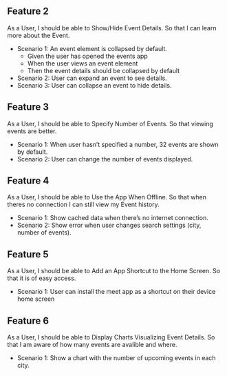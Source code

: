 ## Feature 2
As a User, I should be able to Show/Hide Event Details. So that I can learn more about the Event.
- Scenario 1: An event element is collapsed by default.
  - Given the user has opened the events app
  - When the user views an event element
  - Then the event details should be collapsed by default
- Scenario 2: User can expand an event to see details.
- Scenario 3: User can collapse an event to hide details.

## Feature 3
As a User, I should be able to Specify Number of Events. So that viewing events are better.
- Scenario 1: When user hasn’t specified a number, 32 events are shown by default.
- Scenario 2: User can change the number of events displayed.

## Feature 4
As a User, I should be able to Use the App When Offline. So that when theres no connection I can still view my Event history.
- Scenario 1: Show cached data when there’s no internet connection.
- Scenario 2: Show error when user changes search settings (city, number of events).

## Feature 5
As a User, I should be able to Add an App Shortcut to the Home Screen. So that it is of easy access.
- Scenario 1: User can install the meet app as a shortcut on their device home screen

## Feature 6
As a User, I should be able to Display Charts Visualizing Event Details. So that I am aware of how many events are avalible and where.
- Scenario 1: Show a chart with the number of upcoming events in each city.
